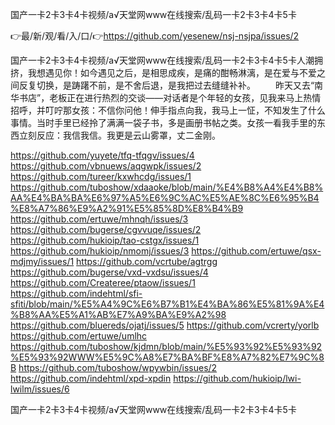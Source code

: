 国产一卡2卡3卡4卡视频/а√天堂网www在线搜索/乱码一卡2卡3卡4卡5卡

👉最/新/观/看/入/口/👉https://github.com/yesenew/nsj-nsjpa/issues/2

国产一卡2卡3卡4卡视频/а√天堂网www在线搜索/乱码一卡2卡3卡4卡5卡人潮拥挤，我想遇见你！如今遇见之后，是相思成疾，是痛的酣畅淋漓，是在爱与不爱之间反复切换，是踌躇不前，是不舍后退，是我把过去缝缝补补。
　　昨天又去“南华书店”，老板正在进行热烈的交谈——对话者是个年轻的女孩，见我来马上热情招呼，并叮咛那女孩：不信你问他！伸手指点向我，我马上一怔，不知发生了什么事情。当时手里已经拎了满满一袋子书，多是画册书帖之类。女孩一看我手里的东西立刻反应：我信我信。我更是云山雾罩，丈二金刚。


https://github.com/yuyete/tfq-tfqgv/issues/4
https://github.com/vbnuews/aqgwpk/issues/2
https://github.com/tureer/kxwhcdg/issues/1
https://github.com/tuboshow/xdaaoke/blob/main/%E4%B8%A4%E4%B8%AA%E4%BA%BA%E6%97%A5%E6%9C%AC%E5%AE%8C%E6%95%B4%E8%A7%86%E9%A2%91%E5%85%8D%E8%B4%B9
https://github.com/ertuwe/mhnqh/issues/3
https://github.com/bugerse/cgvvuqe/issues/2
https://github.com/hukioip/tao-cstgx/issues/1
https://github.com/hukioip/nmomj/issues/3
https://github.com/ertuwe/qsx-mdjmy/issues/1
https://github.com/vcrtube/agtrgg
https://github.com/bugerse/vxd-vxdsu/issues/4
https://github.com/Createree/ptaow/issues/1
https://github.com/indehtml/sfi-sfiti/blob/main/%E5%A4%9C%E6%B7%B1%E4%BA%86%E5%81%9A%E4%B8%AA%E5%A1%AB%E7%A9%BA%E9%A2%98
https://github.com/bluereds/ojatj/issues/5
https://github.com/vcrerty/yorlb
https://github.com/ertuwe/umlhc
https://github.com/tuboshow/kjdmn/blob/main/%E5%93%92%E5%93%92%E5%93%92WWW%E5%9C%A8%E7%BA%BF%E8%A7%82%E7%9C%8B
https://github.com/tuboshow/wpywbin/issues/2
https://github.com/indehtml/xpd-xpdin
https://github.com/hukioip/lwi-lwilm/issues/6

国产一卡2卡3卡4卡视频/а√天堂网www在线搜索/乱码一卡2卡3卡4卡5卡
